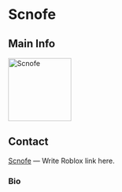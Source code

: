 # Scnofe

## Main Info
<img class="" src="https://avatars.githubusercontent.com/u/69851675?v=4" alt="Scnofe" style="width:128px;height:128px;">

## Contact
[Scnofe](https://github.com/Scnofe) — Write Roblox link here.

### Bio
<!-- Add a bio here -->
